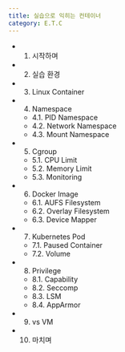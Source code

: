 ```yaml
---
title: 실습으로 익히는 컨테이너
category: E.T.C
---
```


* 1. 시작하며
* 2. 실습 환경
* 3. Linux Container
* 4. Namespace
  * 4.1. PID Namespace
  * 4.2. Network Namespace
  * 4.3. Mount Namespace
* 5. Cgroup
  * 5.1. CPU Limit
  * 5.2. Memory Limit
  * 5.3. Monitoring
* 6. Docker Image
  * 6.1. AUFS Filesystem
  * 6.2. Overlay Filesystem
  * 6.3. Device Mapper
* 7. Kubernetes Pod
  * 7.1. Paused Container
  * 7.2. Volume
* 8. Privilege
  * 8.1. Capability
  * 8.2. Seccomp
  * 8.3. LSM
  * 8.4. AppArmor
* 9. vs VM
* 10. 마치며
